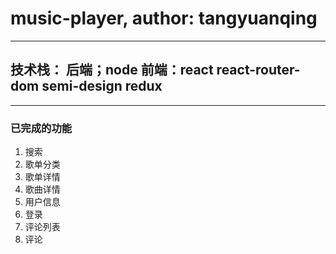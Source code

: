 # music-player, author: tangyuanqing
---
## 技术栈： 后端；node 前端：react react-router-dom semi-design redux
---

### 已完成的功能

1. 搜索
2. 歌单分类
3. 歌单详情
4. 歌曲详情
5. 用户信息
6. 登录
7. 评论列表
8. 评论


